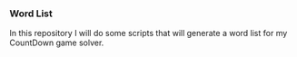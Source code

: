 ### Word List

In this repository I will do some scripts that will generate a word list for my CountDown game solver.